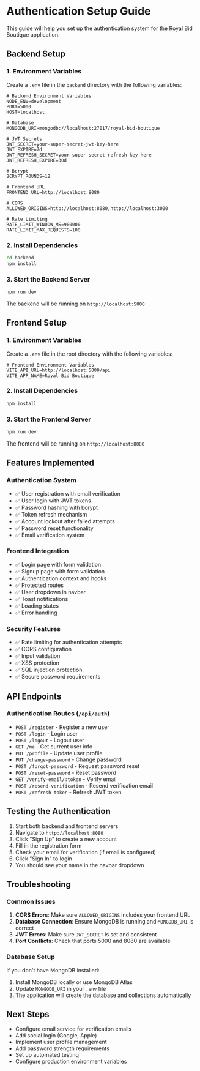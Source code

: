 # Authentication Setup Guide

This guide will help you set up the authentication system for the Royal Bid Boutique application.

## Backend Setup

### 1. Environment Variables

Create a `.env` file in the `backend` directory with the following variables:

```env
# Backend Environment Variables
NODE_ENV=development
PORT=5000
HOST=localhost

# Database
MONGODB_URI=mongodb://localhost:27017/royal-bid-boutique

# JWT Secrets
JWT_SECRET=your-super-secret-jwt-key-here
JWT_EXPIRE=7d
JWT_REFRESH_SECRET=your-super-secret-refresh-key-here
JWT_REFRESH_EXPIRE=30d

# Bcrypt
BCRYPT_ROUNDS=12

# Frontend URL
FRONTEND_URL=http://localhost:8080

# CORS
ALLOWED_ORIGINS=http://localhost:8080,http://localhost:3000

# Rate Limiting
RATE_LIMIT_WINDOW_MS=900000
RATE_LIMIT_MAX_REQUESTS=100
```

### 2. Install Dependencies

```bash
cd backend
npm install
```

### 3. Start the Backend Server

```bash
npm run dev
```

The backend will be running on `http://localhost:5000`

## Frontend Setup

### 1. Environment Variables

Create a `.env` file in the root directory with the following variables:

```env
# Frontend Environment Variables
VITE_API_URL=http://localhost:5000/api
VITE_APP_NAME=Royal Bid Boutique
```

### 2. Install Dependencies

```bash
npm install
```

### 3. Start the Frontend Server

```bash
npm run dev
```

The frontend will be running on `http://localhost:8080`

## Features Implemented

### Authentication System
- ✅ User registration with email verification
- ✅ User login with JWT tokens
- ✅ Password hashing with bcrypt
- ✅ Token refresh mechanism
- ✅ Account lockout after failed attempts
- ✅ Password reset functionality
- ✅ Email verification system

### Frontend Integration
- ✅ Login page with form validation
- ✅ Signup page with form validation
- ✅ Authentication context and hooks
- ✅ Protected routes
- ✅ User dropdown in navbar
- ✅ Toast notifications
- ✅ Loading states
- ✅ Error handling

### Security Features
- ✅ Rate limiting for authentication attempts
- ✅ CORS configuration
- ✅ Input validation
- ✅ XSS protection
- ✅ SQL injection protection
- ✅ Secure password requirements

## API Endpoints

### Authentication Routes (`/api/auth`)

- `POST /register` - Register a new user
- `POST /login` - Login user
- `POST /logout` - Logout user
- `GET /me` - Get current user info
- `PUT /profile` - Update user profile
- `PUT /change-password` - Change password
- `POST /forgot-password` - Request password reset
- `POST /reset-password` - Reset password
- `GET /verify-email/:token` - Verify email
- `POST /resend-verification` - Resend verification email
- `POST /refresh-token` - Refresh JWT token

## Testing the Authentication

1. Start both backend and frontend servers
2. Navigate to `http://localhost:8080`
3. Click "Sign Up" to create a new account
4. Fill in the registration form
5. Check your email for verification (if email is configured)
6. Click "Sign In" to login
7. You should see your name in the navbar dropdown

## Troubleshooting

### Common Issues

1. **CORS Errors**: Make sure `ALLOWED_ORIGINS` includes your frontend URL
2. **Database Connection**: Ensure MongoDB is running and `MONGODB_URI` is correct
3. **JWT Errors**: Make sure `JWT_SECRET` is set and consistent
4. **Port Conflicts**: Check that ports 5000 and 8080 are available

### Database Setup

If you don't have MongoDB installed:

1. Install MongoDB locally or use MongoDB Atlas
2. Update `MONGODB_URI` in your `.env` file
3. The application will create the database and collections automatically

## Next Steps

- Configure email service for verification emails
- Add social login (Google, Apple)
- Implement user profile management
- Add password strength requirements
- Set up automated testing
- Configure production environment variables
